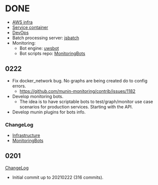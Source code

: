 # DONE

* [AWS infra](./infra/aws.md)
* [Service container](./service/container.md)
* [DevOps](./devops.md)
* Batch processing server: [jsbatch](https://jsbatch.uws.talkingpts.org/)
* Monitoring:
	* Bot engine: [uwsbot](./uwsbot.md)
	* Bot scripts repo: [MonitoringBots][monbots.repo]

[monbots.repo]: https://github.com/TalkingPts/MonitoringBots

## 0222

* Fix docker_network bug. No graphs are being created do to config errors.
	* https://github.com/munin-monitoring/contrib/issues/1182
* Develop monitoring bots.
	* The idea is to have scriptable bots to test/graph/monitor use case scenarios for production services. Starting with the API.
* Develop munin plugins for bots info.

### ChangeLog

* [Infrastructure](../../../compare/86a9b4db...cd5a455c)
* [MonitoringBots](../../../../MonitoringBots/compare/4bad28e9...56080e41)

## 0201

[ChangeLog](../../../compare/0b050354...86a9b4db)

* Initial commit up to 20210222 (316 commits).
